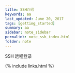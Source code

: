 ```yaml
---
title: SSH介绍 
keywords: aa 
last_updated: June 20, 2017
tags: [getting_started]
summary: aa 
sidebar: note_sidebar
permalink: note_ssh_index.html
folder: note 
---
```


SSH 远程登录

{% include links.html %}
